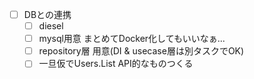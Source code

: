 - [ ] DBとの連携
  - [ ] diesel
  - [ ] mysql用意 まとめてDocker化してもいいなぁ...
  - [ ] repository層 用意(DI & usecase層は別タスクでOK)
  - [ ] 一旦仮でUsers.List API的なものつくる

